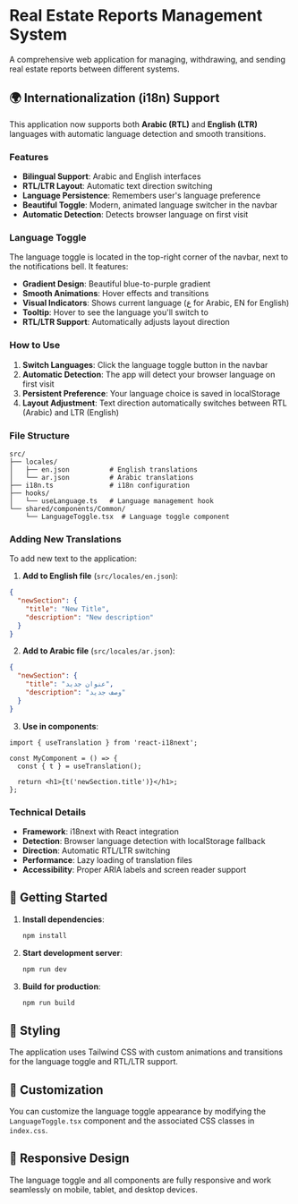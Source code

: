 # Real Estate Reports Management System

A comprehensive web application for managing, withdrawing, and sending real estate reports between different systems.

## 🌍 Internationalization (i18n) Support

This application now supports both **Arabic (RTL)** and **English (LTR)** languages with automatic language detection and smooth transitions.

### Features

- **Bilingual Support**: Arabic and English interfaces
- **RTL/LTR Layout**: Automatic text direction switching
- **Language Persistence**: Remembers user's language preference
- **Beautiful Toggle**: Modern, animated language switcher in the navbar
- **Automatic Detection**: Detects browser language on first visit

### Language Toggle

The language toggle is located in the top-right corner of the navbar, next to the notifications bell. It features:

- **Gradient Design**: Beautiful blue-to-purple gradient
- **Smooth Animations**: Hover effects and transitions
- **Visual Indicators**: Shows current language (ع for Arabic, EN for English)
- **Tooltip**: Hover to see the language you'll switch to
- **RTL/LTR Support**: Automatically adjusts layout direction

### How to Use

1. **Switch Languages**: Click the language toggle button in the navbar
2. **Automatic Detection**: The app will detect your browser language on first visit
3. **Persistent Preference**: Your language choice is saved in localStorage
4. **Layout Adjustment**: Text direction automatically switches between RTL (Arabic) and LTR (English)

### File Structure

```
src/
├── locales/
│   ├── en.json          # English translations
│   └── ar.json          # Arabic translations
├── i18n.ts              # i18n configuration
├── hooks/
│   └── useLanguage.ts   # Language management hook
└── shared/components/Common/
    └── LanguageToggle.tsx  # Language toggle component
```

### Adding New Translations

To add new text to the application:

1. **Add to English file** (`src/locales/en.json`):
```json
{
  "newSection": {
    "title": "New Title",
    "description": "New description"
  }
}
```

2. **Add to Arabic file** (`src/locales/ar.json`):
```json
{
  "newSection": {
    "title": "عنوان جديد",
    "description": "وصف جديد"
  }
}
```

3. **Use in components**:
```tsx
import { useTranslation } from 'react-i18next';

const MyComponent = () => {
  const { t } = useTranslation();
  
  return <h1>{t('newSection.title')}</h1>;
};
```

### Technical Details

- **Framework**: i18next with React integration
- **Detection**: Browser language detection with localStorage fallback
- **Direction**: Automatic RTL/LTR switching
- **Performance**: Lazy loading of translation files
- **Accessibility**: Proper ARIA labels and screen reader support

## 🚀 Getting Started

1. **Install dependencies**:
   ```bash
   npm install
   ```

2. **Start development server**:
   ```bash
   npm run dev
   ```

3. **Build for production**:
   ```bash
   npm run build
   ```

## 🎨 Styling

The application uses Tailwind CSS with custom animations and transitions for the language toggle and RTL/LTR support.

## 🔧 Customization

You can customize the language toggle appearance by modifying the `LanguageToggle.tsx` component and the associated CSS classes in `index.css`.

## 📱 Responsive Design

The language toggle and all components are fully responsive and work seamlessly on mobile, tablet, and desktop devices. 